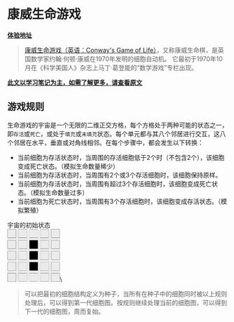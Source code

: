 # 康威生命游戏

[**体验地址**](https://wasm.nofwl.com/#/rsw/game-of-life)

> [康威生命游戏（英语：Conway's Game of Life）](https://zh.wikipedia.org/wiki/康威生命游戏)，又称康威生命棋，是英国数学家约翰·何顿·康威在1970年发明的细胞自动机。
> 它最初于1970年10月在《科学美国人》杂志上马丁·葛登能的“数学游戏”专栏出现。

[**此文以学习笔记为主，如需了解更多，请查看原文**](https://rustwasm.github.io/docs/book/game-of-life/hello-world.html)

## 游戏规则

生命游戏的宇宙是一个无限的二维正交方格，每个方格处于两种可能的状态之一，即`存活`或`死亡`，或处于`填充`或`未填充`状态。每个单元都与其八个邻居进行交互，这八个邻居在水平，垂直或对角线相邻。在每个步骤中，都会发生以下转换：

* 当前细胞为存活状态时，当周围的存活细胞低于2个时（不包含2个），该细胞变成死亡状态。（模拟生命数量稀少）
* 当前细胞为存活状态时，当周围有2个或3个存活细胞时，该细胞保持原样。
* 当前细胞为存活状态时，当周围有超过3个存活细胞时，该细胞变成死亡状态。（模拟生命数量过多）
* 当前细胞为死亡状态时，当周围有3个存活细胞时，该细胞变成存活状态。（模拟繁殖）

宇宙的初始状态\
<img src="./img/game_of_life-initial-universe.png" alt="initial universe" width="120" />\

> 可以把最初的细胞结构定义为种子，当所有在种子中的细胞同时被以上规则处理后，可以得到第一代细胞图。按规则继续处理当前的细胞图，可以得到下一代的细胞图，周而复始。
